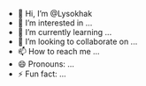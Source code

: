 - 👋 Hi, I’m @Lysokhak
- 👀 I’m interested in ...
- 🌱 I’m currently learning ...
- 💞️ I’m looking to collaborate on ...
- 📫 How to reach me ...
- 😄 Pronouns: ...
- ⚡ Fun fact: ...

<!---
Lysokhak/Lysokhak is a ✨ special ✨ repository because its `README.md` (this file) appears on your GitHub profile.
You can click the Preview link to take a look at your changes.
--->
